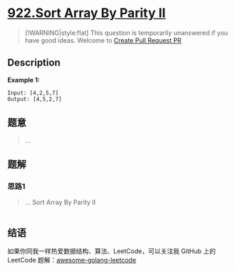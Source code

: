 # [922.Sort Array By Parity II][title]

> [!WARNING|style:flat]
> This question is temporarily unanswered if you have good ideas. Welcome to [Create Pull Request PR](https://github.com/kylesliu/awesome-golang-leetcode)

## Description

**Example 1:**

```
Input: [4,2,5,7]
Output: [4,5,2,7]
```

## 题意
> ...

## 题解

### 思路1
> ...
Sort Array By Parity II
```go
```


## 结语

如果你同我一样热爱数据结构、算法、LeetCode，可以关注我 GitHub 上的 LeetCode 题解：[awesome-golang-leetcode][me]

[title]: https://leetcode.com/problems/sort-array-by-parity-ii/
[me]: https://github.com/kylesliu/awesome-golang-leetcode
